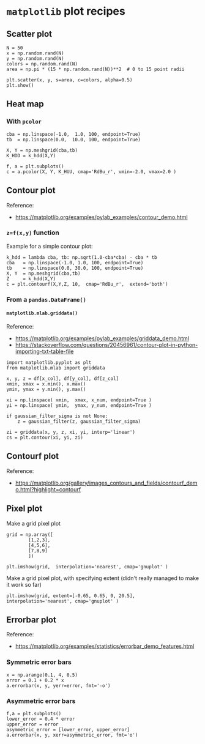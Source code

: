 # `matplotlib` plot recipes


## Scatter plot

~~~~
N = 50
x = np.random.rand(N)
y = np.random.rand(N)
colors = np.random.rand(N)
area = np.pi * (15 * np.random.rand(N))**2  # 0 to 15 point radii

plt.scatter(x, y, s=area, c=colors, alpha=0.5)
plt.show()
~~~~



## Heat map

### With `pcolor`

~~~~
cba = np.linspace(-1.0,  1.0, 100, endpoint=True)
tb  = np.linspace(0.0,  10.0, 100, endpoint=True)

X, Y = np.meshgrid(cba,tb)
K_HDD = k_hdd(X,Y)

f, a = plt.subplots()
c = a.pcolor(X, Y, K_HUU, cmap='RdBu_r', vmin=-2.0, vmax=2.0 )
~~~~



## Contour plot

Reference:
- https://matplotlib.org/examples/pylab_examples/contour_demo.html

### `z=f(x,y)` function

Example for a simple contour plot:

~~~~
k_hdd = lambda cba, tb: np.sqrt(1.0-cba*cba) - cba * tb
cba   = np.linspace(-1.0, 1.0, 100, endpoint=True)
tb    = np.linspace(0.0, 30.0, 100, endpoint=True)
X, Y  = np.meshgrid(cba,tb)
Z     = k_hdd(X,Y)
c = plt.contourf(X,Y,Z, 10,  cmap='RdBu_r',  extend='both')
~~~~

### From a `pandas.DataFrame()`

#### `matplotlib.mlab.griddata()` 

Reference:
- https://matplotlib.org/examples/pylab_examples/griddata_demo.html
- https://stackoverflow.com/questions/20456961/contour-plot-in-python-importing-txt-table-file

~~~~
import matplotlib.pyplot as plt
from matplotlib.mlab import griddata

x, y, z = df[x_col], df[y_col], df[z_col]
xmin, xmax = x.min(), x.max()
ymin, ymax = y.min(), y.max()

xi = np.linspace( xmin,  xmax, x_num, endpoint=True )
yi = np.linspace( ymin,  ymax, y_num, endpoint=True )

if gaussian_filter_sigma is not None:
    z = gaussian_filter(z, gaussian_filter_sigma)

zi = griddata(x, y, z, xi, yi, interp='linear')
cs = plt.contour(xi, yi, zi)
~~~~


## Contourf plot

Reference:
- https://matplotlib.org/gallery/images_contours_and_fields/contourf_demo.html?highlight=contourf



## Pixel plot

Make a grid pixel plot

~~~~
grid = np.array([
        [1,2,3],
        [4,5,6],
        [7,8,9]
        ])

plt.imshow(grid,  interpolation='nearest', cmap='gnuplot' )
~~~~


Make a grid pixel plot, with specifying extent (didn't really managed to make it work so far)

~~~~
plt.imshow(grid, extent=[-0.65, 0.65, 0, 20.5], interpolation='nearest', cmap='gnuplot' )
~~~~



## Errorbar plot

Reference:
- https://matplotlib.org/examples/statistics/errorbar_demo_features.html

### Symmetric error bars

~~~~
x = np.arange(0.1, 4, 0.5)
error = 0.1 + 0.2 * x
a.errorbar(x, y, yerr=error, fmt='-o')
~~~~

### Asymmetric error bars

~~~~
f,a = plt.subplots()
lower_error = 0.4 * error
upper_error = error
asymmetric_error = [lower_error, upper_error]
a.errorbar(x, y, xerr=asymmetric_error, fmt='o')
~~~~

